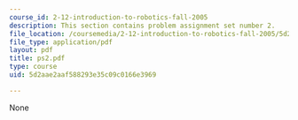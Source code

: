 ```yaml
---
course_id: 2-12-introduction-to-robotics-fall-2005
description: This section contains problem assignment set number 2.
file_location: /coursemedia/2-12-introduction-to-robotics-fall-2005/5d2aae2aaf588293e35c09c0166e3969_ps2.pdf
file_type: application/pdf
layout: pdf
title: ps2.pdf
type: course
uid: 5d2aae2aaf588293e35c09c0166e3969

---
```

None